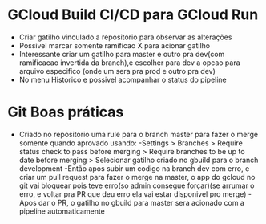 
# GCloud Build CI/CD para GCloud Run
- Criar gatilho vinculado a repositorio para observar as alterações
- Possivel marcar somente ramificao X para acionar gatilho
- Interessante criar um gatilho para master e outro pra dev(com ramificacao invertida da branch),e escolher para dev a opcao para arquivo especifico (onde um sera pra prod e outro pra dev)
- No menu Historico e possivel acompanhar o status do pipeline

# Git Boas práticas
- Criado no repositorio uma rule para o branch master para fazer o merge
somente quando aprovado usando:
-Settings > Branches > Require status check to pass before merging >
Require branches to be up to date before merging > Selecionar gatilho criado no gbuild
para o branch development
-Então apos subir um codigo na branch dev com erro, e criar um pull request para fazer o merge na master, o app do gcloud no git vai bloquear pois teve erro(so admin consegue forçar)(se arrumar o erro, e voltar pra PR que deu erro ela vai estar disponivel pro merge)
-Apos dar o PR, o gatilho no gbuild para master sera acionado com a pipeline automaticamente
